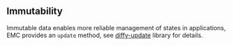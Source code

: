 ## Immutability

Immutable data enables more reliable management of states in applications, EMC provides an `update` method, see [diffy-update](https://github.com/ecomfe/diffy-update/) library for details.
